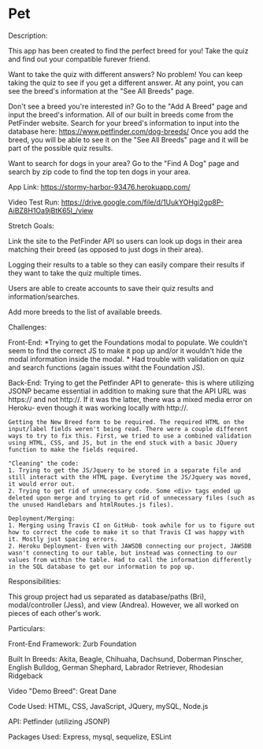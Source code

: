 # Pet

Description:

This app has been created to find the perfect breed for you! Take the quiz and find out your compatible furever friend. 

Want to take the quiz with different answers? No problem! You can keep taking the quiz to see if you get a different answer. At any point, you can see the breed's information at the "See All Breeds" page.

Don't see a breed you're interested in? Go to the "Add A Breed" page and input the breed's information. All of our built in breeds come from the PetFinder website. Search for your breed's information to input into the database here: https://www.petfinder.com/dog-breeds/ 
Once you add the breed, you will be able to see it on the "See All Breeds" page and it will be part of the possible quiz results.

Want to search for dogs in your area? Go to the "Find A Dog" page and search by zip code to find the top ten dogs in your area.

App Link: https://stormy-harbor-93476.herokuapp.com/

Video Test Run: https://drive.google.com/file/d/1UukYOHgi2gp8P-AiBZ8H1Oa9jBtK65I_/view

Stretch Goals:

Link the site to the PetFinder API so users can look up dogs in their area matching their breed (as opposed to just dogs in their area).

Logging their results to a table so they can easily compare their results if they want to take the quiz multiple times.

Users are able to create accounts to save their quiz results and information/searches.

Add more breeds to the list of available breeds.

Challenges:

Front-End:
    *Trying to get the Foundations modal to populate. We couldn't seem to find the correct JS to make it pop up and/or it wouldn't hide the modal information inside the modal.
    * Had trouble with validation on quiz and search functions (again issues witht the Foundation JS).

Back-End: 
    Trying to get the Petfinder API to generate- this is where utilizing JSONP became essential in addition to making sure that the API URL was https:// and not http://. If it was the latter, there was a mixed media error on Heroku- even though it was working locally with http://.

    Getting the New Breed form to be required. The required HTML on the input/label fields weren't being read. There were a couple different ways to try to fix this. First, we tried to use a combined validation using HTML, CSS, and JS, but in the end stuck with a basic JQuery function to make the fields required.

    "Cleaning" the code:
    1. Trying to get the JS/Jquery to be stored in a separate file and still interact with the HTML page. Everytime the JS/Jquery was moved, it would error out.
    2. Trying to get rid of unnecessary code. Some <div> tags ended up deleted upon merge and trying to get rid of unnecessary files (such as the unused Handlebars and htmlRoutes.js files).

    Deployment/Merging:
    1. Merging using Travis CI on GitHub- took awhile for us to figure out how to correct the code to make it so that Travis CI was happy with it. Mostly just spacing errors.
    2. Heroku Deployment- Even with JAWSDB connecting our project, JAWSDB wasn't connecting to our table, but instead was connecting to our values from within the table. Had to call the information differently in the SQL database to get our information to pop up.

Responsibilities:

This group project had us separated as database/paths (Bri), modal/controller (Jess), and view (Andrea). However, we all worked on pieces of each other's work.

Particulars:

Front-End Framework: Zurb Foundation

Built In Breeds: Akita, Beagle, Chihuaha, Dachsund, Doberman Pinscher, English Bulldog, German Shephard, Labrador Retriever, Rhodesian Ridgeback

Video "Demo Breed": Great Dane

Code Used: HTML, CSS, JavaScript, JQuery, mySQL, Node.js

API: Petfinder (utilizing JSONP)

Packages Used: Express, mysql, sequelize, ESLint